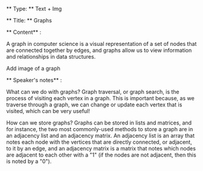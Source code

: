 ** Type: ** Text + Img

** Title: ** Graphs


** Content** :

A graph in computer science is a visual representation of a set of nodes that are connected together by edges, and graphs allow us to view information and relationships in data structures.

Add image of a graph



** Speaker's notes** :


What can we do with graphs? Graph traversal, or graph search, is the process of visiting each vertex in a graph. This is important because, as we traverse through a graph, we can change or update each vertex that is visited, which can be very useful!

How can we store graphs? Graphs can be stored in lists and matrices, and for instance, the two most commonly-used methods to store a graph are in an adjacency list and an adjacency matrix. An adjacency list is an array that notes each node with the vertices that are directly connected, or adjacent, to it by an edge, and an adjacency matrix is a matrix that notes which nodes are adjacent to each other with a "1" (if the nodes are not adjacent, then this is noted by a "0").